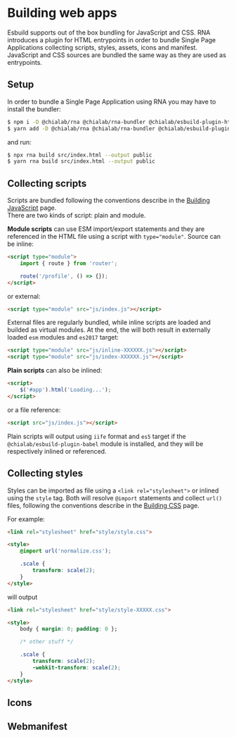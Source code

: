# Building web apps

Esbuild supports out of the box bundling for JavaScript and CSS. RNA introduces a plugin for HTML entrypoints in order to bundle Single Page Applications collecting scripts, styles, assets, icons and manifest. JavaScript and CSS sources are bundled the same way as they are used as entrypoints. 

## Setup

In order to bundle a Single Page Application using RNA you may have to install the bundler:

```sh
$ npm i -D @chialab/rna @chialab/rna-bundler @chialab/esbuild-plugin-html
$ yarn add -D @chialab/rna @chialab/rna-bundler @chialab/esbuild-plugin-html
```

and run:

```sh
$ npx rna build src/index.html --output public
$ yarn rna build src/index.html --output public
```

## Collecting scripts

Scripts are bundled following the conventions describe in the [Building JavaScript](./Building-javascript) page.  
There are two kinds of script: plain and module.

**Module scripts** can use ESM import/export statements and they are referenced in the HTML file using a script with `type="module"`. Source can be inline:

```html
<script type="module">
    import { route } from 'router';

    route('/profile', () => {});
</script>
```

or external:

```html
<script type="module" src="js/index.js"></script>
```

External files are regularly bundled, while inline scripts are loaded and builded as virtual modules. At the end, the will both result in externally loaded `esm` modules and `es2017` target:

```html
<script type="module" src="js/inline-XXXXXX.js"></script>
<script type="module" src="js/index-XXXXXX.js"></script>
```

**Plain scripts** can also be inlined:

```html
<script>
    $('#app').html('Loading...');
</script>
```

or a file reference:

```html
<script src="js/index.js"></script>
```

Plain scripts will output using `iife` format and `es5` target if the `@chialab/esbuild-plugin-babel` module is installed, and they will be respectively inlined or referenced.

## Collecting styles

Styles can be imported as file using a `<link rel="stylesheet">` or inlined using the `style` tag. Both will resolve `@import` statements and collect `url()` files, following the conventions describe in the [Building CSS](./Building-css) page.

For example:

```html
<link rel="stylesheet" href="style/style.css">

<style>
    @import url('normalize.css');

    .scale {
        transform: scale(2);
    }
</style>
```

will output

```html
<link rel="stylesheet" href="style/style-XXXXX.css">

<style>
    body { margin: 0; padding: 0 };

    /* other stuff */

    .scale {
        transform: scale(2);
        -webkit-transform: scale(2);
    }
</style>
```

## Icons

## Webmanifest
